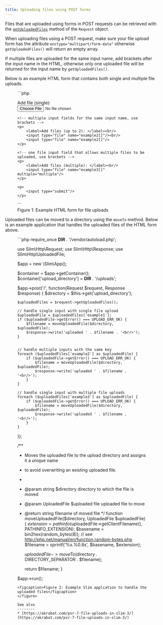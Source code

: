 ```yaml
---
title: Uploading files using POST forms
---
```


Files that are uploaded using forms in POST requests can be retrieved with the
[`getUploadedFiles`](/docs/objects/request.html#uploaded-files) method of the
`Request` object.

When uploading files using a POST request, make sure your file upload form has the
attribute `enctype="multipart/form-data"` otherwise `getUploadedFiles()` will return an empty array.

If multiple files are uploaded for the same input name, add brackets after the input name in the HTML, otherwise
only one uploaded file will be returned for the input name by `getUploadedFiles()`.

Below is an example HTML form that contains both single and multiple file uploads.

<figure markdown="1">
```php
<!-- make sure the attribute enctype is set to multipart/form-data -->
<form method="post" enctype="multipart/form-data">
    <!-- upload of a single file -->
    <p>
        <label>Add file (single): </label><br/>
        <input type="file" name="example1"/>
    </p>

    <!-- multiple input fields for the same input name, use brackets -->
    <p>
        <label>Add files (up to 2): </label><br/>
        <input type="file" name="example2[]"/><br/>
        <input type="file" name="example2[]"/>
    </p>

    <!-- one file input field that allows multiple files to be uploaded, use brackets -->
    <p>
        <label>Add files (multiple): </label><br/>
        <input type="file" name="example3[]" multiple="multiple"/>
    </p>

    <p>
        <input type="submit"/>
    </p>
</form>
```
<figcaption>Figure 1: Example HTML form for file uploads</figcaption>
</figure>

Uploaded files can be moved to a directory using the `moveTo` method. Below is an example application
that handles the uploaded files of the HTML form above.

<figure markdown="1">
```php
<?php

require_once __DIR__ . '/vendor/autoload.php';

use Slim\Http\Request;
use Slim\Http\Response;
use Slim\Http\UploadedFile;

$app = new \Slim\App();

$container = $app->getContainer();
$container['upload_directory'] = __DIR__ . '/uploads';

$app->post('/', function(Request $request, Response $response) {
    $directory = $this->get('upload_directory');

    $uploadedFiles = $request->getUploadedFiles();

    // handle single input with single file upload
    $uploadedFile = $uploadedFiles['example1'];
    if ($uploadedFile->getError() === UPLOAD_ERR_OK) {
        $filename = moveUploadedFile($directory, $uploadedFile);
        $response->write('uploaded ' . $filename . '<br/>');
    }


    // handle multiple inputs with the same key
    foreach ($uploadedFiles['example2'] as $uploadedFile) {
        if ($uploadedFile->getError() === UPLOAD_ERR_OK) {
            $filename = moveUploadedFile($directory, $uploadedFile);
            $response->write('uploaded ' . $filename . '<br/>');
        }
    }

    // handle single input with multiple file uploads
    foreach ($uploadedFiles['example3'] as $uploadedFile) {
        if ($uploadedFile->getError() === UPLOAD_ERR_OK) {
            $filename = moveUploadedFile($directory, $uploadedFile);
            $response->write('uploaded ' . $filename . '<br/>');
        }
    }

});

/**
 * Moves the uploaded file to the upload directory and assigns it a unique name
 * to avoid overwriting an existing uploaded file.
 *
 * @param string $directory directory to which the file is moved
 * @param UploadedFile $uploaded file uploaded file to move
 * @return string filename of moved file
 */
function moveUploadedFile($directory, UploadedFile $uploadedFile)
{
    $extension = pathinfo($uploadedFile->getClientFilename(), PATHINFO_EXTENSION);
    $basename = bin2hex(random_bytes(8)); // see http://php.net/manual/en/function.random-bytes.php
    $filename = sprintf('%s.%0.8s', $basename, $extension);

    $uploadedFile->moveTo($directory . DIRECTORY_SEPARATOR . $filename);

    return $filename;
}

$app->run();
```
<figcaption>Figure 2: Example Slim applcation to handle the uploaded files</figcaption>
</figure>

See also
--------
* [https://akrabat.com/psr-7-file-uploads-in-slim-3/](https://akrabat.com/psr-7-file-uploads-in-slim-3/)
